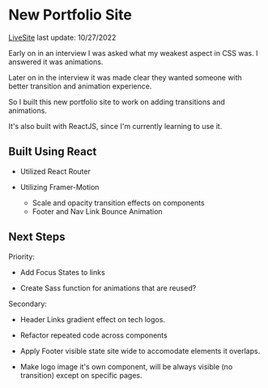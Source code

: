 # New Portfolio Site

[LiveSite](https://audditydev.netlify.app/)
last update: 10/27/2022

Early on in an interview I was asked what my weakest aspect in CSS was.  I answered it was animations.

Later on in the interview it was made clear they wanted someone with better transition and animation experience.

So I built this new portfolio site to work on adding transitions and animations.

It's also built with ReactJS, since I'm currently learning to use it.

## Built Using React
- Utilized React Router

- Utilizing Framer-Motion
  - Scale and opacity transition effects on components
  - Footer and Nav Link Bounce Animation

## Next Steps
Priority:
  - Add Focus States to links

  - Create Sass function for animations that are reused?

Secondary:
  - Header Links gradient effect on tech logos.

  - Refactor repeated code across components

  - Apply Footer visible state site wide to accomodate elements it overlaps.

  - Make logo image it's own component, will be always visible (no transition) except on specific pages.